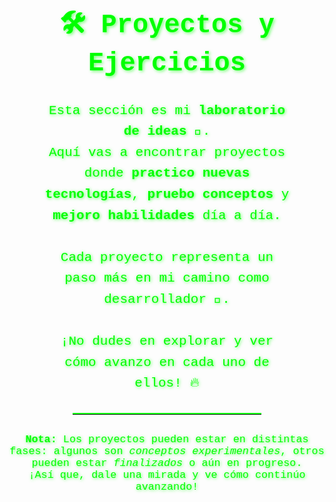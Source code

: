 <h2 align="center" style="font-size: 3em; color: #00FF00; font-family: 'Courier New', Courier, monospace; text-shadow: 2px 2px 5px rgba(0, 255, 0, 0.5);">🛠️ Proyectos y Ejercicios</h2>

<p align="center" style="font-size: 1.5em; color: #00FF00; font-family: 'Courier New', Courier, monospace; max-width: 80%; margin: auto; line-height: 1.6; text-shadow: 1px 1px 5px rgba(0, 255, 0, 0.7);">
  Esta sección es mi <strong>laboratorio de ideas</strong> 🧪.<br>
  Aquí vas a encontrar proyectos donde <strong>practico nuevas tecnologías</strong>, 
  <strong>pruebo conceptos</strong> y <strong>mejoro habilidades</strong> día a día. 
  <br><br>
  Cada proyecto representa un paso más en mi camino como desarrollador 🚀.<br><br>
  ¡No dudes en explorar y ver cómo avanzo en cada uno de ellos! 🔥
</p>

<hr style="border-top: 2px solid #00FF00; max-width: 60%; margin: 30px auto;">

<p align="center" style="font-size: 1.2em; color: #00FF00; font-family: 'Courier New', Courier, monospace; text-shadow: 1px 1px 5px rgba(0, 255, 0, 0.7);">
  <strong>Nota:</strong> Los proyectos pueden estar en distintas fases: 
  algunos son <em>conceptos experimentales</em>, otros pueden estar <em>finalizados</em> o aún en progreso.<br>
  ¡Así que, dale una mirada y ve cómo continúo avanzando!
</p>
